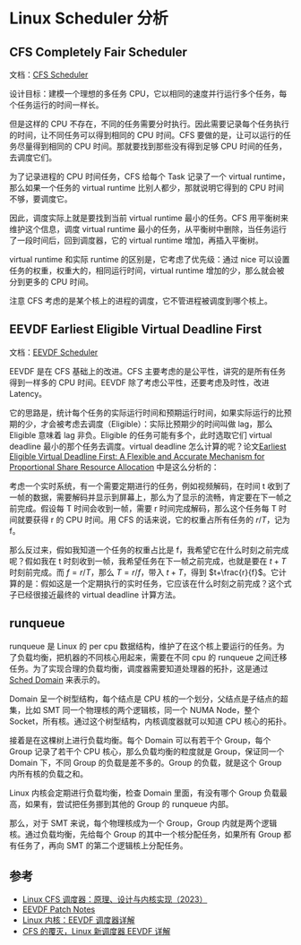 # Linux Scheduler 分析

## CFS Completely Fair Scheduler

文档：[CFS Scheduler](https://docs.kernel.org/scheduler/sched-design-CFS.html)

设计目标：建模一个理想的多任务 CPU，它以相同的速度并行运行多个任务，每个任务运行的时间一样长。

但是这样的 CPU 不存在，不同的任务需要分时执行。因此需要记录每个任务执行的时间，让不同任务可以得到相同的 CPU 时间。CFS 要做的是，让可以运行的任务尽量得到相同的 CPU 时间。那就要找到那些没有得到足够 CPU 时间的任务，去调度它们。

为了记录进程的 CPU 时间任务，CFS 给每个 Task 记录了一个 virtual runtime，那么如果一个任务的 virtual runtime 比别人都少，那就说明它得到的 CPU 时间不够，要调度它。

因此，调度实际上就是要找到当前 virtual runtime 最小的任务。CFS 用平衡树来维护这个信息，调度 virtual runtime 最小的任务，从平衡树中删除，当任务运行了一段时间后，回到调度器，它的 virtual runtime 增加，再插入平衡树。

virtual runtime 和实际 runtime 的区别是，它考虑了优先级：通过 nice 可以设置任务的权重，权重大的，相同运行时间，virtual runtime 增加的少，那么就会被分到更多的 CPU 时间。

注意 CFS 考虑的是某个核上的进程的调度，它不管进程被调度到哪个核上。

## EEVDF Earliest Eligible Virtual Deadline First

文档：[EEVDF Scheduler](https://docs.kernel.org/scheduler/sched-eevdf.html)

EEVDF 是在 CFS 基础上的改进。CFS 主要考虑的是公平性，讲究的是所有任务得到一样多的 CPU 时间。EEVDF 除了考虑公平性，还要考虑及时性，改进 Latency。

它的思路是，统计每个任务的实际运行时间和预期运行时间，如果实际运行的比预期的少，才会被考虑去调度（Eligible）：实际比预期少的时间叫做 lag，那么 Eligible 意味着 lag 非负。Eligible 的任务可能有多个，此时选取它们 virtual deadline 最小的那个任务去调度。virtual deadline 怎么计算的呢？论文[Earliest Eligible Virtual Deadline First: A Flexible and Accurate Mechanism for Proportional Share Resource Allocation](https://citeseerx.ist.psu.edu/document?repid=rep1&type=pdf&doi=805acf7726282721504c8f00575d91ebfd750564) 中是这么分析的：

考虑一个实时系统，有一个需要定期进行的任务，例如视频解码，在时间 t 收到了一帧的数据，需要解码并显示到屏幕上，那么为了显示的流畅，肯定要在下一帧之前完成。假设每 T 时间会收到一帧，需要 r 时间完成解码，那么这个任务每 T 时间就要获得 r 的 CPU 时间。用 CFS 的话来说，它的权重占所有任务的 $r/T$，记为 f。

那么反过来，假如我知道一个任务的权重占比是 f，我希望它在什么时刻之前完成呢？假如我在 t 时刻收到一帧，我希望任务在下一帧之前完成，也就是要在 $t+T$ 时刻前完成。而 $f=r/T$，那么 $T=r/f$，带入 $t+T$，得到 $t+\frac{r}{f}$。它计算的是：假如这是一个定期执行的实时任务，它应该在什么时刻之前完成？这个式子已经很接近最终的 virtual deadline 计算方法。

## runqueue

runqueue 是 Linux 的 per cpu 数据结构，维护了在这个核上要运行的任务。为了负载均衡，把机器的不同核心用起来，需要在不同 cpu 的 runqueue 之间迁移任务。为了实现合理的负载均衡，调度器需要知道处理器的拓扑，这是通过 [Sched Domain](https://docs.kernel.org/scheduler/sched-domains.html) 来表示的。

Domain 呈一个树型结构，每个结点是 CPU 核的一个划分，父结点是子结点的超集，比如 SMT 同一个物理核的两个逻辑核，同一个 NUMA Node，整个 Socket，所有核。通过这个树型结构，内核调度器就可以知道 CPU 核心的拓扑。

接着是在这棵树上进行负载均衡。每个 Domain 可以有若干个 Group，每个 Group 记录了若干个 CPU 核心，那么负载均衡的粒度就是 Group，保证同一个 Domain 下，不同 Group 的负载是差不多的。Group 的负载，就是这个 Group 内所有核的负载之和。

Linux 内核会定期进行负载均衡，检查 Domain 里面，有没有哪个 Group 负载最高，如果有，尝试把任务挪到其他的 Group 的 runqueue 内部。

那么，对于 SMT 来说，每个物理核成为一个 Group，Group 内就是两个逻辑核。通过负载均衡，先给每个 Group 的其中一个核分配任务，如果所有 Group 都有任务了，再向 SMT 的第二个逻辑核上分配任务。

## 参考

- [Linux CFS 调度器：原理、设计与内核实现（2023）](http://arthurchiao.art/blog/linux-cfs-design-and-implementation-zh/)
- [EEVDF Patch Notes](https://hackmd.io/@Kuanch/eevdf)
- [Linux 内核：EEVDF 调度器详解](https://zhuanlan.zhihu.com/p/704413081)
- [CFS 的覆灭，Linux 新调度器 EEVDF 详解](https://zhuanlan.zhihu.com/p/683775984)